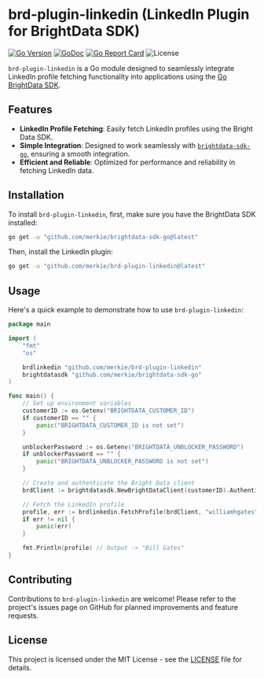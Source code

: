 # brd-plugin-linkedin (LinkedIn Plugin for BrightData SDK)

[![Go Version](https://img.shields.io/badge/Go-1.21.3-blue)](https://golang.org)
[![GoDoc](https://pkg.go.dev/badge/github.com/merkie/brd-plugin-linkedin.svg)](https://pkg.go.dev/github.com/merkie/brd-plugin-linkedin)
[![Go Report Card](https://goreportcard.com/badge/github.com/merkie/brd-plugin-linkedin)](https://goreportcard.com/report/github.com/merkie/brd-plugin-linkedin)
![License](https://img.shields.io/badge/license-MIT-green)

`brd-plugin-linkedin` is a Go module designed to seamlessly integrate LinkedIn profile fetching functionality into applications using the [Go BrightData SDK](http://www.github.com/merkie/brightdata-sdk-go/).

## Features

- **LinkedIn Profile Fetching**: Easily fetch LinkedIn profiles using the Bright Data SDK.
- **Simple Integration**: Designed to work seamlessly with [`brightdata-sdk-go`](http://www.github.com/merkie/brightdata-sdk-go/), ensuring a smooth integration.
- **Efficient and Reliable**: Optimized for performance and reliability in fetching LinkedIn data.

## Installation

To install `brd-plugin-linkedin`, first, make sure you have the BrightData SDK installed:

```bash
go get -u "github.com/merkie/brightdata-sdk-go@latest"
```

Then, install the LinkedIn plugin:

```bash
go get -u "github.com/merkie/brd-plugin-linkedin@latest"
```

## Usage

Here's a quick example to demonstrate how to use `brd-plugin-linkedin`:

```go
package main

import (
	"fmt"
	"os"

	brdlinkedin "github.com/merkie/brd-plugin-linkedin"
	brightdatasdk "github.com/merkie/brightdata-sdk-go"
)

func main() {
	// Set up environment variables
	customerID := os.Getenv("BRIGHTDATA_CUSTOMER_ID")
	if customerID == "" {
		panic("BRIGHTDATA_CUSTOMER_ID is not set")
	}

	unblockerPassword := os.Getenv("BRIGHTDATA_UNBLOCKER_PASSWORD")
	if unblockerPassword == "" {
		panic("BRIGHTDATA_UNBLOCKER_PASSWORD is not set")
	}

	// Create and authenticate the Bright Data client
	brdClient := brightdatasdk.NewBrightDataClient(customerID).AuthenticateUnblocker(unblockerPassword)

	// Fetch the LinkedIn profile
	profile, err := brdlinkedin.FetchProfile(brdClient, "williamhgates")
	if err != nil {
		panic(err)
	}

	fmt.Println(profile) // Output -> "Bill Gates"
}
```

## Contributing

Contributions to `brd-plugin-linkedin` are welcome! Please refer to the project's issues page on GitHub for planned improvements and feature requests.

## License

This project is licensed under the MIT License - see the [LICENSE](LICENSE) file for details.
